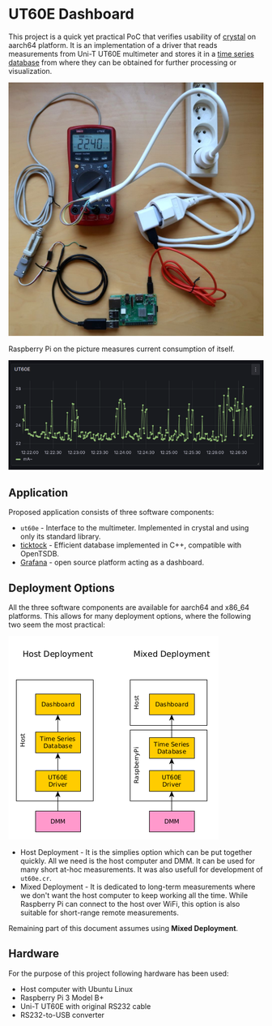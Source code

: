 # UT60E Dashboard

This project is a quick yet practical PoC that verifies usability of [crystal](https://crystal-lang.org/) on aarch64 platform. It is an implementation of a driver that reads measurements from Uni-T UT60E multimeter and stores it in a [time series database](https://en.wikipedia.org/wiki/Time_series_database) from where they can be obtained for further processing or visualization.

![](https://raw.githubusercontent.com/gergelyk/ut50e-dashboard/master/docs/hardware.jpg)

Raspberry Pi on the picture measures current consumption of itself.

![](https://raw.githubusercontent.com/gergelyk/ut50e-dashboard/master/docs/grafana-current.png)

## Application

Proposed application consists of three software components:

- `ut60e` - Interface to the multimeter. Implemented in crystal and using only its standard library.
- [ticktock](https://github.com/ytyou/ticktock.git) - Efficient database implemented in C++, compatible with OpenTSDB.
- [Grafana](https://grafana.com/grafana/) - open source platform acting as a dashboard.

## Deployment Options

All the three software components are available for aarch64 and x86_64 platforms. This allows for many deployment options, where the following two seem the most practical:

![](https://raw.githubusercontent.com/gergelyk/ut50e-dashboard/master/docs/deployment.png)

- Host Deployment - It is the simplies option which can be put together quickly. All we need is the host computer and DMM. It can be used for many short at-hoc measurements. It was also usefull for development of `ut60e.cr`.
- Mixed Deployment - It is dedicated to long-term measurements where we don't want the host computer to keep working all the time. While Raspberry Pi can connect to the host over WiFi, this option is also suitable for short-range remote measurements.

Remaining part of this document assumes using **Mixed Deployment**.

## Hardware

For the purpose of this project following hardware has been used: 

- Host computer with Ubuntu Linux
- Raspberry Pi 3 Model B+
- Uni-T UT60E with original RS232 cable
- RS232-to-USB converter

